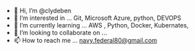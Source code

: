 - 👋 Hi, I’m @clydeben
- 👀 I’m interested in ... Git, Microsoft Azure, python, DEVOPS
- 🌱 I’m currently learning ... AWS , Python, Docker, Kubernates, 
- 💞️ I’m looking to collaborate on ...
- 📫 How to reach me ... navy.federal80@gmail.com

<!---
clydeben/clydeben is a ✨ special ✨ repository because its `README.md` (this file) appears on your GitHub profile.
You can click the Preview link to take a look at your changes.
--->
